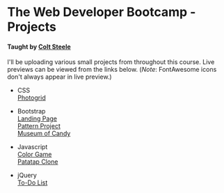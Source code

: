 # The Web Developer Bootcamp - Projects

#### Taught by [Colt Steele](https://www.udemy.com/user/coltsteele/)

I'll be uploading various small projects from throughout this course. Live previews can be viewed from the links below. (*Note*: FontAwesome icons don't always appear in live preview.)

* CSS  
   [Photogrid](http://htmlpreview.github.io/?https://github.com/kylewjackson/web-dev-projects/blob/master/Udemy/Web%20Developer%20Bootcamp/CSS%20Projects/photogrid.html)  

* Bootstrap   
   [Landing Page](http://htmlpreview.github.io/?https://github.com/kylewjackson/web-dev-projects/blob/master/Udemy/Web%20Developer%20Bootcamp/CSS%20Projects/Bootstrap%20Projects/landing.html)  
   [Pattern Project](http://htmlpreview.github.io/?https://github.com/kylewjackson/web-dev-projects/blob/master/Udemy/Web%20Developer%20Bootcamp/CSS%20Projects/Bootstrap%20Projects/Pattern%20Project/index.html)  
   [Museum of Candy](http://htmlpreview.github.io/?https://github.com/kylewjackson/web-dev-projects/blob/master/Udemy/Web%20Developer%20Bootcamp/CSS%20Projects/Bootstrap%20Projects/Museum%20of%20Candy%20Project/index.html)  

* Javascript  
   [Color Game](http://htmlpreview.github.io/?https://github.com/kylewjackson/web-dev-projects/blob/master/Udemy/Web%20Developer%20Bootcamp/Javascript%20Projects/color-game-project/color-game.html)  
   [Patatap Clone](http://htmlpreview.github.io/?https://github.com/kylewjackson/web-dev-projects/blob/master/Udemy/Web%20Developer%20Bootcamp/Javascript%20Projects/patatap-clone/circles.html)  

* jQuery  
   [To-Do List](http://htmlpreview.github.io/?https://github.com/kylewjackson/web-dev-projects/blob/master/Udemy/Web%20Developer%20Bootcamp/Javascript%20Projects/jQuery%20Projects/to-do-list/index.html)  